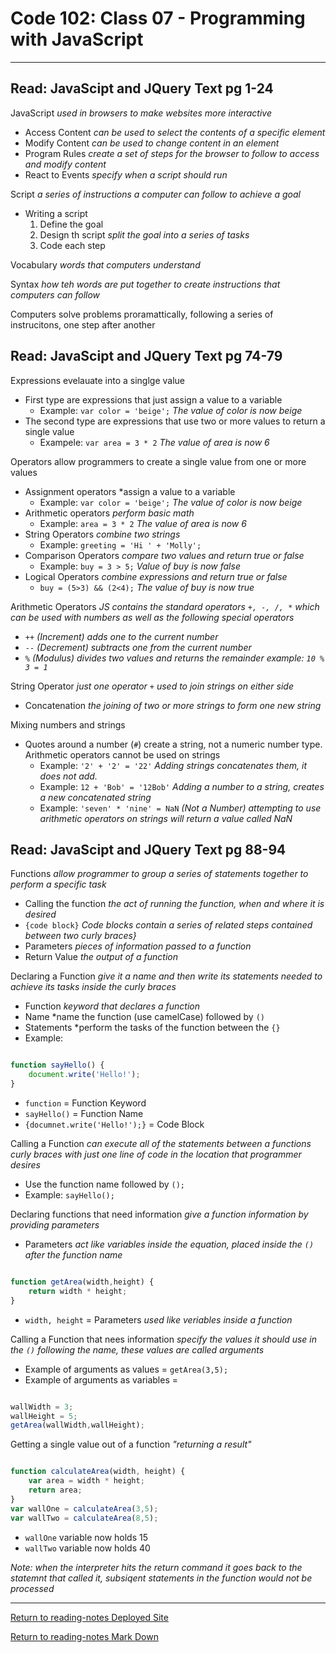 # Code 102: Class 07 - Programming with JavaScript
***
## Read: JavaScipt and JQuery Text pg 1-24

JavaScript *used in browsers to make websites more interactive*

- Access Content *can be used to select the contents of a specific element*
- Modify Content *can be used to change content in an element*
- Program Rules *create a set of steps for the browser to follow to access and modify content*
- React to Events *specify when a script should run*

Script *a series of instructions a computer can follow to achieve a goal*

- Writing a script
  1. Define the goal
  2. Design th script *split the goal into a series of tasks*
  3. Code each step

Vocabulary *words that computers understand*

Syntax *how teh words are put together to create instructions that computers can follow*

Computers solve problems proramattically, following a series of instrucitons, one step after another

## Read: JavaScipt and JQuery Text pg 74-79

Expressions evelauate into a singlge value

- First type are expressions that just assign a value to a variable
  - Example: `var color = 'beige';` *The value of color is now beige*
- The second type are expressions that  use two or more values to return a single value
  - Exampele: `var area = 3 * 2` *The value of area is now 6*

Operators allow programmers to create a single value from one or more values

- Assignment operators *assign a value to a variable
  - Example: `var color = 'beige';` *The value of color is now beige*
- Arithmetic operators *perform basic math*
  - Example: `area = 3 * 2` *The value of area is now 6*
- String Operators *combine two strings*
  - Example: `greeting = 'Hi ' + 'Molly';`
- Comparison Operators *compare two values and return true or false*
  - Example: `buy = 3 > 5;` *Value of buy is now false*
- Logical Operators *combine expressions and return true or false*
  - `buy = (5>3) && (2<4);` *The value of buy is now true*

Arithmetic Operators *JS contains the standard operators `+, -, /, *` which can be used with numbers as well as the following special operators*

- `++` *(Increment) adds one to the current number*
- `--` *(Decrement) subtracts one from the current number*
- `%` *(Modulus) divides two values and returns the remainder example: `10 % 3 = 1`*

String Operator *just one operator `+` used to join strings on either side*
 
- Concatenation *the joining of two or more strings to form one new string*

Mixing numbers and strings

- Quotes around a number (`#`) create a string, not a numeric number type. Arithmetic operators cannot be used on strings
  - Example: `'2' + '2' = '22'` *Adding strings concatenates them, it does not add.*
  - Example: `12 + 'Bob' = '12Bob'` *Adding a number to a string, creates a new concatenated string*
  - Example: `'seven' * 'nine' = NaN` *(Not a Number) attempting to use arithmetic operators on strings will return a value called NaN*

## Read: JavaScipt and JQuery Text pg 88-94

Functions *allow programmer to group a series of statements together to perform a specific task*

- Calling the function *the act of running the function, when and where it is desired*
- `{code block}` *Code blocks contain a series of related steps contained between two curly braces}*
- Parameters *pieces of information passed to a function*
- Return Value *the output of a function*

Declaring a Function *give it a name and then write its statements needed to achieve its tasks inside the curly braces*

- Function *keyword that declares a function*
- Name *name the function (use camelCase) followed by `()`
- Statements *perform the tasks of the function between the `{}`
- Example: 

```javascript

function sayHello() {
    document.write('Hello!');
}

```

- `function` = Function Keyword
- `sayHello()` = Function Name
- `{documnet.write('Hello!');}` = Code Block

Calling a Function *can execute all of the statements between a functions curly braces with just one line of code in the location that programmer desires*

- Use the function name followed by `();`
- Example: `sayHello();`

Declaring functions that need information *give a function information by providing parameters*
- Parameters *act like variables inside the equation, placed inside the `()` after the function name*

```javascript

function getArea(width,height) {
    return width * height;
}

```

- `width, height` = Parameters *used like veriables inside a function*

Calling a Function that nees information *specify the values it should use in the `()` following the name, these values are called arguments*

- Example of arguments as values = `getArea(3,5);`
- Example of arguments as variables = 

```javascript

wallWidth = 3;
wallHeight = 5;
getArea(wallWidth,wallHeight);

```

Getting a single value out of a function *"returning a result"*

```javascript

function calculateArea(width, height) {
    var area = width * height;
    return area;
}
var wallOne = calculateArea(3,5);
var wallTwo = calculateArea(8,5);

```

- `wallOne` variable now holds 15
- `wallTwo` variable now holds 40

*Note: when the interpreter hits the return command it goes back to the statemnt that called it, subsiqent statements in the function would not be processed*

***
[Return to reading-notes Deployed Site](https://paneks19.github.io/reading-notes/)

[Return to reading-notes Mark Down](https://github.com/paneks19/reading-notes)
